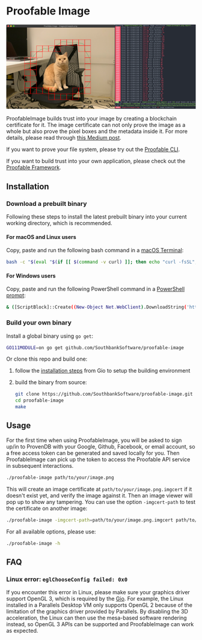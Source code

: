 # Proofable Image

![Proofable Image Screenshot](docs/proofable-image-screenshot.png)

ProofableImage builds trust into your image by creating a blockchain certificate for it. The image certificate can not only prove the image as a whole but also prove the pixel boxes and the metadata inside it. For more details, please read through [this Medium post](https://medium.com/@guiguan/build-trust-into-image-with-blockchain-4894c39bde7f).

If you want to prove your file system, please try out the [Proofable CLI](https://docs.proofable.io/cmd/proofable-cli/).

If you want to build trust into your own application, please check out the [Proofable Framework](https://proofable.io/).

## Installation

### Download a prebuilt binary

Following these steps to install the latest prebuilt binary into your current working directory, which is recommended.

#### For macOS and Linux users

Copy, paste and run the following bash command in a [macOS Terminal](https://support.apple.com/en-au/guide/terminal/welcome/mac):

```zsh
bash -c "$(eval "$(if [[ $(command -v curl) ]]; then echo "curl -fsSL"; else echo "wget -qO-"; fi) https://raw.githubusercontent.com/SouthbankSoftware/proofable-image/master/install.sh")"
```

#### For Windows users

Copy, paste and run the following PowerShell command in a [PowerShell prompt](https://docs.microsoft.com/en-us/powershell/scripting/overview?view=powershell-7):

```zsh
& ([ScriptBlock]::Create((New-Object Net.WebClient).DownloadString('https://raw.githubusercontent.com/SouthbankSoftware/proofable-image/master/install.ps1')))
```

### Build your own binary

Install a global binary using `go get`:

```zsh
GO111MODULE=on go get github.com/SouthbankSoftware/proofable-image
```

Or clone this repo and build one:

1. follow the [installation steps](https://gioui.org/doc/install) from Gio to setup the building environment

2. build the binary from source:

   ```zsh
   git clone https://github.com/SouthbankSoftware/proofable-image.git
   cd proofable-image
   make
   ```

## Usage

For the first time when using ProofableImage, you will be asked to sign up/in to ProvenDB with your Google, Github, Facebook, or email account, so a free access token can be generated and saved locally for you. Then ProofableImage can pick up the token to access the Proofable API service in subsequent interactions.

```zsh
./proofable-image path/to/your/image.png
```

This will create an image certificate at `path/to/your/image.png.imgcert` if it doesn't exist yet, and verify the image against it. Then an image viewer will pop up to show any tampering. You can use the option `-imgcert-path` to test the certificate on another image:

```zsh
./proofable-image -imgcert-path=path/to/your/image.png.imgcert path/to/another/image.png
```

For all available options, please use:

```zsh
./proofable-image -h
```

## FAQ

### Linux error: `eglChooseConfig failed: 0x0`

If you encounter this error in Linux, please make sure your graphics driver support OpenGL 3, which is required by the [Gio](https://gioui.org/). For example, the Linux installed in a Parallels Desktop VM only supports OpenGL 2 because of the limitation of the graphics driver provided by Parallels. By disabling the 3D acceleration, the Linux can then use the mesa-based software rendering instead, so OpenGL 3 APIs can be supported and ProofableImage can work as expected.
